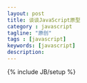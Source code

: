 ```yaml
---
layout: post
title: 谈谈JavaScript原型
category : javascript
tagline: "原创"
tags : [javascript]
keywords: [javascript]
description: 
---
```

{% include JB/setup %}
